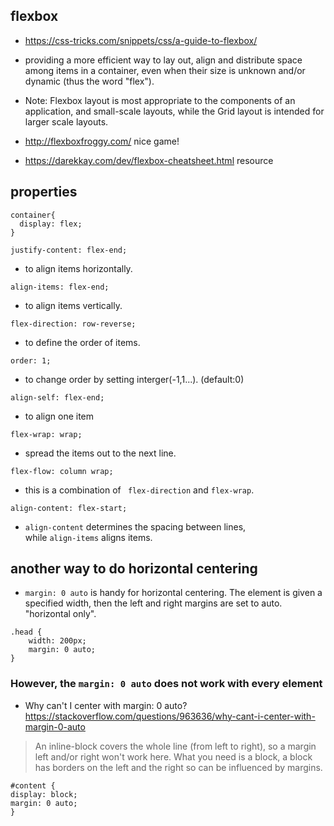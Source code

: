 ## flexbox

- https://css-tricks.com/snippets/css/a-guide-to-flexbox/

- providing a more efficient way to lay out, align and distribute space among items in a container, 
even when their size is unknown and/or dynamic (thus the word "flex").

- Note: Flexbox layout is most appropriate to the components of an application, 
and small-scale layouts, while the Grid layout is intended for larger scale layouts.

- http://flexboxfroggy.com/  nice game!

- https://darekkay.com/dev/flexbox-cheatsheet.html resource

## properties

```
container{
  display: flex;
}
```

```
justify-content: flex-end;
```
- to align items horizontally.

```
align-items: flex-end;
```
- to align items vertically.

```
flex-direction: row-reverse;
```
- to define the order of items.

```
order: 1;
```
- to change order by setting interger(-1,1...). (default:0)

```
align-self: flex-end;
```
- to align one item

```
flex-wrap: wrap;
```
- spread the items out to the next line.

```
flex-flow: column wrap;
```
- this is a combination of ``` flex-direction``` and ```flex-wrap```.

```
align-content: flex-start;
```
- ```align-content``` determines the spacing between lines,   
while ```align-items``` aligns items.



## another way to do horizontal centering

- ```margin: 0 auto``` is handy for horizontal centering.
	The element is given a specified width, then the left and right margins are set to auto.
	"horizontal only".
```
.head { 
	width: 200px; 
	margin: 0 auto;
}
```

### However, the ```margin: 0 auto``` does not work with every element

- Why can't I center with margin: 0 auto?
https://stackoverflow.com/questions/963636/why-cant-i-center-with-margin-0-auto

> An inline-block covers the whole line (from left to right), so a margin left and/or right won't work here. What you need is a block, a block has borders on the left and the right so can be influenced by margins.

```
#content {
display: block;
margin: 0 auto;
}
```




